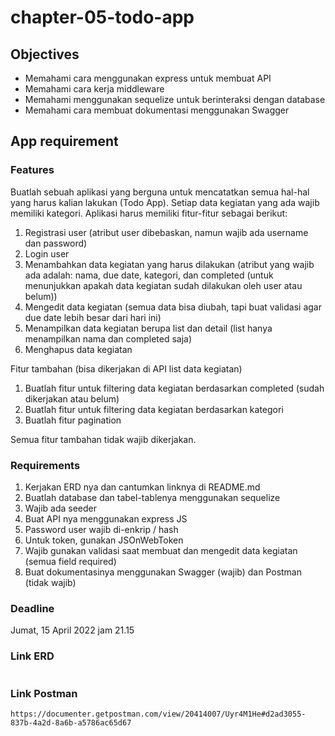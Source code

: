 # chapter-05-todo-app

## Objectives
- Memahami cara menggunakan express untuk membuat API
- Memahami cara kerja middleware
- Memahami menggunakan sequelize untuk berinteraksi dengan database
- Memahami cara membuat dokumentasi menggunakan Swagger


## App requirement

### Features
Buatlah sebuah aplikasi yang berguna untuk mencatatkan semua hal-hal yang harus kalian lakukan (Todo App). Setiap data kegiatan yang ada wajib memiliki kategori. Aplikasi harus memiliki fitur-fitur sebagai berikut:
1. Registrasi user (atribut user dibebaskan, namun wajib ada username dan password)
2. Login user
3. Menambahkan data kegiatan yang harus dilakukan (atribut yang wajib ada adalah: nama, due date, kategori, dan completed (untuk menunjukkan apakah data kegiatan sudah dilakukan oleh user atau belum))
4. Mengedit data kegiatan (semua data bisa diubah, tapi buat validasi agar due date lebih besar dari hari ini)
5. Menampilkan data kegiatan berupa list dan detail (list hanya menampilkan nama dan completed saja)
6. Menghapus data kegiatan

Fitur tambahan (bisa dikerjakan di API list data kegiatan)
1. Buatlah fitur untuk filtering data kegiatan berdasarkan completed (sudah dikerjakan atau belum)
2. Buatlah fitur untuk filtering data kegiatan berdasarkan kategori
3. Buatlah fitur pagination

Semua fitur tambahan tidak wajib dikerjakan. 

### Requirements

1. Kerjakan ERD nya dan cantumkan linknya di README.md
2. Buatlah database dan tabel-tablenya menggunakan sequelize
3. Wajib ada seeder
4. Buat API nya menggunakan express JS
5. Password user wajib di-enkrip / hash
6. Untuk token, gunakan JSOnWebToken
7. Wajib gunakan validasi saat membuat dan mengedit data kegiatan (semua field required)
8. Buat dokumentasinya menggunakan Swagger (wajib) dan Postman (tidak wajib)

### Deadline

Jumat, 15 April 2022 jam 21.15

### Link ERD

```
```

### Link Postman

```
https://documenter.getpostman.com/view/20414007/Uyr4M1He#d2ad3055-837b-4a2d-8a6b-a5786ac65d67
```
